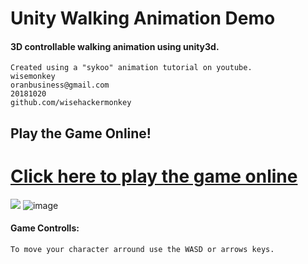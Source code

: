# Unity Walking Animation Demo 
#### 3D controllable walking animation using unity3d.
```
Created using a "sykoo" animation tutorial on youtube.
wisemonkey
oranbusiness@gmail.com
20181020
github.com/wisehackermonkey
```
## Play the Game Online! 
# [Click here to play the game online](https://wisehackermonkey.github.io/20181020_sykoo_animation_tutorial/)
![](https://i.imgur.com/t5BZOVt.png)
![image](https://i.imgur.com/nCDW9Yh.png)

#### Game Controlls:
```
To move your character arround use the WASD or arrows keys.
```
